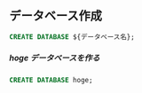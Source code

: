 ## データベース作成

```sql
CREATE DATABASE ${データベース名};
```

##### hoge データベースを作る

```sql
CREATE DATABASE hoge;
```
